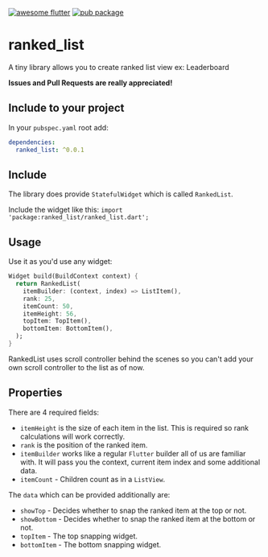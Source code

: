 [![awesome flutter](https://img.shields.io/badge/Awesome-Flutter-blue.svg?longCache=true&style=flat-square)](https://stackoverflow.com/questions/tagged/flutter?sort=votes)
[![pub package](https://img.shields.io/pub/v/snaplist.svg)](https://pub.dartlang.org/packages/ranked_list)

# ranked_list

A tiny library allows you to create ranked list view ex: Leaderboard

**Issues and Pull Requests are really appreciated!**

## Include to your project

In your `pubspec.yaml` root add:

```yaml
dependencies:
  ranked_list: ^0.0.1
```

## Include

The library does provide `StatefulWidget` which is called `RankedList`.

Include the widget like this:
`import 'package:ranked_list/ranked_list.dart';`

## Usage

Use it as you'd use any widget:

```dart
Widget build(BuildContext context) {
  return RankedList(
    itemBuilder: (context, index) => ListItem(),
    rank: 25,
    itemCount: 50,
    itemHeight: 56,
    topItem: TopItem(),
    bottomItem: BottomItem(),
  );
}
```

RankedList uses scroll controller behind the scenes so you can't add your own scroll controller to the list as of now.

## Properties

There are 4 required fields:

- `itemHeight` is the size of each item in the list. This is required so rank calculations will work correctly.
- `rank` is the position of the ranked item.
- `itemBuilder` works like a regular `Flutter` builder all of us are familiar with. It will pass you the context, current item index and some additional data.
- `itemCount` - Children count as in a `ListView`.

The `data` which can be provided additionally are:

- `showTop` - Decides whether to snap the ranked item at the top or not.
- `showBottom` - Decides whether to snap the ranked item at the bottom or not.
- `topItem` - The top snapping widget.
- `bottomItem` - The bottom snapping widget.